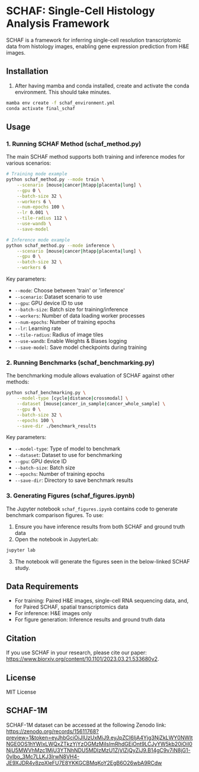 # SCHAF: Single-Cell Histology Analysis Framework

SCHAF is a framework for inferring single-cell resolution transcriptomic data from histology images, enabling gene expression prediction from H&E images.

## Installation

1. After having mamba and conda installed, create and activate the conda environment. This should take minutes.
```bash
mamba env create -f schaf_environment.yml
conda activate final_schaf
```

## Usage

### 1. Running SCHAF Method (schaf_method.py)

The main SCHAF method supports both training and inference modes for various scenarios:

```bash
# Training mode example
python schaf_method.py --mode train \
    --scenario [mouse|cancer|htapp|placenta|lung] \
    --gpu 0 \
    --batch-size 32 \
    --workers 6 \
    --num-epochs 100 \
    --lr 0.001 \
    --tile-radius 112 \
    --use-wandb \
    --save-model

# Inference mode example
python schaf_method.py --mode inference \
    --scenario [mouse|cancer|htapp|placenta|lung] \
    --gpu 0 \
    --batch-size 32 \
    --workers 6
```

Key parameters:
- `--mode`: Choose between 'train' or 'inference'
- `--scenario`: Dataset scenario to use
- `--gpu`: GPU device ID to use
- `--batch-size`: Batch size for training/inference
- `--workers`: Number of data loading worker processes
- `--num-epochs`: Number of training epochs
- `--lr`: Learning rate
- `--tile-radius`: Radius of image tiles
- `--use-wandb`: Enable Weights & Biases logging
- `--save-model`: Save model checkpoints during training

### 2. Running Benchmarks (schaf_benchmarking.py)

The benchmarking module allows evaluation of SCHAF against other methods:

```bash
python schaf_benchmarking.py \
    --model-type [cycle|distance|crossmodal] \
    --dataset [mouse|cancer_in_sample|cancer_whole_sample] \
    --gpu 0 \
    --batch-size 32 \
    --epochs 100 \
    --save-dir ./benchmark_results
```

Key parameters:
- `--model-type`: Type of model to benchmark
- `--dataset`: Dataset to use for benchmarking
- `--gpu`: GPU device ID
- `--batch-size`: Batch size
- `--epochs`: Number of training epochs
- `--save-dir`: Directory to save benchmark results

### 3. Generating Figures (schaf_figures.ipynb)

The Jupyter notebook `schaf_figures.ipynb` contains code to generate benchmark comparison figures. To use:

1. Ensure you have inference results from both SCHAF and ground truth data
2. Open the notebook in JupyterLab:
```bash
jupyter lab
```

3. The notebook will generate the figures seen in the below-linked SCHAF study.

## Data Requirements

- For training: Paired H&E images, single-cell RNA sequencing data, and, for Paired SCHAF, spatial transcriptomics data
- For inference: H&E images only
- For figure generation: Inference results and ground truth data

## Citation

If you use SCHAF in your research, please cite our paper: https://www.biorxiv.org/content/10.1101/2023.03.21.533680v2.

## License

MIT License

## SCHAF-1M

SCHAF-1M dataset can be accessed at the following Zenodo link: https://zenodo.org/records/15611768?preview=1&token=eyJhbGciOiJIUzUxMiJ9.eyJpZCI6IjA4Yjg3NjZkLWY0NWItNGE0OS1hYWIxLWQxZTkzYjYzOGMzMiIsImRhdGEiOnt9LCJyYW5kb20iOiI0NjU5MWVhMzc1MjU3YTNhNDU5MDIzMzU1ZjVlZjQyZiJ9.B14gC9v7iN8jG1-0vIbo_3Mc7LLKJ3IrwN8VH4-JE9XJDR4v8zpXleFU7E8YKKGCBMqKoY2EgB6O26wbA9RCdw
